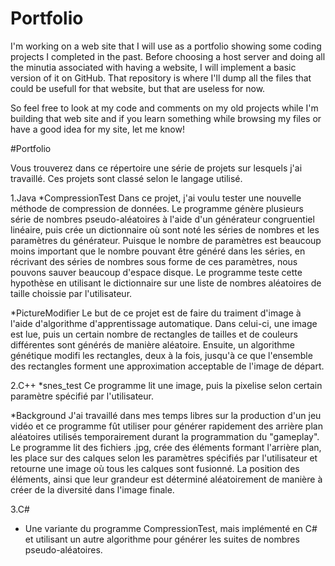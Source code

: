 # Portfolio

I'm working on a web site that I will use as a portfolio showing some coding projects I completed in the past. Before choosing a host server and doing all the minutia associated with having a website, I will implement a basic version of it on GitHub. That repository is where I'll dump all the files that could be usefull for that website, but that are useless for now.

So feel free to look at my code and comments on my old projects while I'm building that web site and if you learn something while browsing my files or have a good idea for my site, let me know! 

#Portfolio

Vous trouverez dans ce répertoire une série de projets sur lesquels j'ai travaillé. Ces projets sont classé selon le langage utilisé. 

1.Java
*CompressionTest
Dans ce projet, j'ai voulu tester une nouvelle méthode de compression de données. Le programme génère plusieurs série de nombres pseudo-aléatoires à l'aide d'un générateur congruentiel linéaire, puis crée un dictionnaire où sont noté les séries de nombres et les paramètres du générateur. Puisque le nombre de paramètres est beaucoup moins important que le nombre pouvant être généré dans les séries, en récrivant des séries de nombres sous forme de ces paramètres, nous pouvons sauver beaucoup d'espace disque. Le programme teste cette hypothèse en utilisant le dictionnaire sur une liste de nombres aléatoires de taille choissie par l'utilisateur.

*PictureModifier
Le but de ce projet est de faire du traiment d'image à l'aide d'algorithme d'apprentissage automatique. Dans celui-ci, une image est lue, puis un certain nombre de rectangles de tailles et de couleurs différentes sont générés de manière aléatoire. Ensuite, un algorithme génétique modifi les rectangles, deux à la fois, jusqu'à ce que l'ensemble des rectangles forment une approximation acceptable de l'image de départ.

2.C++
*snes_test
Ce programme lit une image, puis la pixelise selon certain paramètre spécifié par l'utilisateur.

*Background
J'ai travaillé dans mes temps libres sur la production d'un jeu vidéo et ce programme fût utiliser pour générer rapidement des arrière plan aléatoires utilisés temporairement durant la programmation du "gameplay". Le programme lit des fichiers .jpg, crée des éléments formant l'arrière plan, les place sur des calques selon les paramètres spécifiés par l'utilisateur et retourne une image où tous les calques sont fusionné. La position des éléments, ainsi que leur grandeur est déterminé aléatoirement de manière à créer de la diversité dans l'image finale.

3.C#
* Une variante du programme CompressionTest, mais implémenté en C# et utilisant un autre algorithme pour générer les suites de nombres pseudo-aléatoires.





























